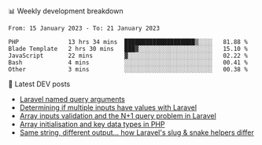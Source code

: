 📊 Weekly development breakdown
<!--START_SECTION:waka-->

```text
From: 15 January 2023 - To: 21 January 2023

PHP              13 hrs 34 mins  ████████████████████▒░░░░   81.88 %
Blade Template   2 hrs 30 mins   ███▓░░░░░░░░░░░░░░░░░░░░░   15.10 %
JavaScript       22 mins         ▓░░░░░░░░░░░░░░░░░░░░░░░░   02.22 %
Bash             4 mins          ░░░░░░░░░░░░░░░░░░░░░░░░░   00.41 %
Other            3 mins          ░░░░░░░░░░░░░░░░░░░░░░░░░   00.38 %
```

<!--END_SECTION:waka-->

📕 Latest DEV posts
<!-- BLOG-POST-LIST:START -->
- [Laravel named query arguments](https://dev.to/michaelvickersuk/laravel-named-query-arguments-28kd)
- [Determining if multiple inputs have values with Laravel](https://dev.to/michaelvickersuk/determining-if-multiple-inputs-have-values-with-laravel-km6)
- [Array inputs validation and the N+1 query problem in Laravel](https://dev.to/michaelvickersuk/array-inputs-validation-and-the-n1-query-problem-in-laravel-2agb)
- [Array initialisation and key data types in PHP](https://dev.to/michaelvickersuk/array-initialisation-and-key-data-types-in-php-1e5b)
- [Same string, different output... how Laravel&#39;s slug &amp; snake helpers differ](https://dev.to/michaelvickersuk/same-string-different-output-how-laravels-slug-snake-helpers-differ-1ccj)
<!-- BLOG-POST-LIST:END -->
